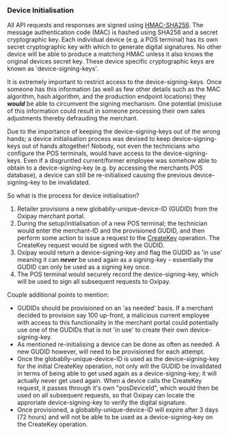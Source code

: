  <h3>Device Initialisation</h3>

All API requests and responses are signed using <a href="https://en.wikipedia.org/wiki/Hash-based_message_authentication_code">HMAC-SHA256</a>. The message authentication code (MAC) is hashed using SHA256 and a secret cryptographic key. Each individual device (e.g. a POS terminal) has its own secret cryptographic key with which to generate digital signatures. No other device will be able to produce a matching HMAC unless it also knows the original devices secret key. These device specific cryptographic keys are known as 'device-signing-keys'.

It is extremely important to restrict access to the device-signing-keys. Once someone has this information (as well as few other details such as the MAC algorithm, hash algorithm, and the production endpoint locations) they ***would*** be able to circumvent the signing mechanism. One potential (mis)use of this information could result in someone processing their own sales adjustments thereby defrauding the merchant.

Due to the importance of keeping the device-signing-keys out of the wrong hands; a device initialisation process was devised to keep device-signing-keys out of hands altogether! Nobody, not even the technicians who configure the POS terminals, would have access to the device-signing-keys. Even if a disgruntled current/former employee was somehow able to obtain to a device-signing-key (e.g. by accessing the merchants POS database), a device can still be re-initialised causing the previous device-signing-key to be invalidated.

So what is the process for device initialisation?

1. Retailer provisions a new globablly-unique-device-ID (GUDID) from the Oxipay merchant portal.
2. During the setup/initialisation of a new POS terminal; the technician would enter the merchant-ID and the provisioned GUDID, and then perform some action to issue a request to the <a href="/api/create_key/">CreateKey</a> operation. The CreateKey request would be signed with the GUDID.
3. Oxipay would return a device-signing-key and flag the GUDID as 'in use' meaning it can ***never*** be used again as a signing-key - essentially the GUDID can only be used as a signing key once.
4. The POS terminal would securely record the device-signing-key, which will be used to sign all subsequent requests to Oxipay.

Couple additional points to mention:

* GUDIDs should be provisioned on an 'as needed' basis. If a merchant decided to provision say 100 up-front, a malicious current employee with access to this functionality in the merchant portal could potentially use one of the GUDIDs that is not 'in use' to create their own device-signing-key.
* As mentioned re-initialising a device can be done as often as needed. A new GUDID however, will need to be provisioned for each attempt. 
* Once the globablly-unique-device-ID is used as the device-signing-key for the initial CreateKey operation, not only will the GUDID be invalidated in terms of being able to get used again as a device-signing-key; it will actually never get used again. When a device calls the CreateKey request, it passes through it's own "posDeviceId", which would then be used on all subsequent requests, so that Oxipay can locate the approriate device-signing-key to verify the digital signature.
* Once provisioned, a globablly-unique-device-ID will expire after 3 days (72 hours) and will not be able to be used as a device-signing-key on the CreateKey operation.
